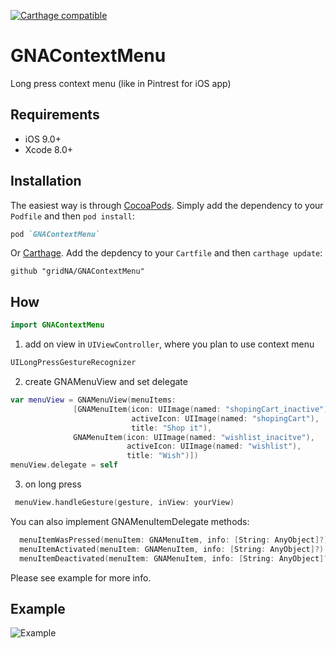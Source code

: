 [![Carthage compatible](https://img.shields.io/badge/Carthage-compatible-4BC51D.svg?style=flat)](https://github.com/Carthage/Carthage)

# GNAContextMenu

Long press context menu (like in Pintrest for iOS app)

## Requirements

- iOS 9.0+
- Xcode 8.0+

## Installation
 
The easiest way is through [CocoaPods](http://cocoapods.org). Simply add the dependency to your `Podfile` and then `pod install`:
 
 ```ruby
 pod `GNAContextMenu`
 ```
 
Or [Carthage](https://github.com/Carthage/Carthage). Add the depdency to your `Cartfile` and then `carthage update`:

```ogdl
github "gridNA/GNAContextMenu"
```

## How

```swift
import GNAContextMenu
```
1) add on view in `UIViewController`, where you plan to use context menu
 
```swift 
UILongPressGestureRecognizer
```

2) create GNAMenuView and set delegate 

```swift
var menuView = GNAMenuView(menuItems: 
              [GNAMenuItem(icon: UIImage(named: "shopingCart_inactive"), 
                           activeIcon: UIImage(named: "shopingCart"), 
                           title: "Shop it"), 
              GNAMenuItem(icon: UIImage(named: "wishlist_inacitve"), 
                          activeIcon: UIImage(named: "wishlist"), 
                          title: "Wish")])
menuView.delegate = self
```
3) on long press 

```swift 
 menuView.handleGesture(gesture, inView: yourView)
 ```

You can also implement GNAMenuItemDelegate methods:

```swift
  menuItemWasPressed(menuItem: GNAMenuItem, info: [String: AnyObject]?)
  menuItemActivated(menuItem: GNAMenuItem, info: [String: AnyObject]?)
  menuItemDeactivated(menuItem: GNAMenuItem, info: [String: AnyObject]?)
```
Please see example for more info.

## Example

![Example](gnaContextMenuExample/GNAContextMenuExample/GNAContextMenuExample.gif)
